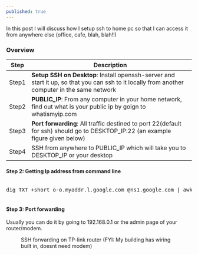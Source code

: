 ```yaml
---
published: true
---
```


<p class="intro"><span class="dropcap">I</span>n this post I will discuss how I setup ssh to home pc so that I can access it from anywhere else (office, cafe, blah, blah!!)</p>


### Overview

| Step | Description |
| --- | --- |
| Step1  | **Setup SSH on Desktop**: Install openssh-server and start it up, so that you can ssh to it locally from another computer in the same network|
| Step2  | **PUBLIC_IP**: From any computer in your home network, find out what is your public ip by goign to whatismyip.com |
| Step3 | **Port forwarding**: All traffic destined to port 22(default for ssh) should go to DESKTOP_IP:22 (an example figure given below)|
| Step4 | SSH from anywhere to PUBLIC_IP which will take you to DESKTOP_IP or your desktop|


#### Step 2: Getting Ip address from command line

<pre>

dig TXT +short o-o.myaddr.l.google.com @ns1.google.com | awk -F'"' '{ print $2}'

</pre>

#### Step 3: Port forwarding
Usually you can do it by going to 192.168.0.1 or the admin page of your router/modem.

<figure>
	<img src="{{ '/assets/img/ssh-setup-tp-link.png' | prepend: site.baseurl }}" alt=""> 
	<figcaption>SSH forwarding on TP-link router (FYI: My building has wiring built in, doesnt need modem) </figcaption>
</figure>
